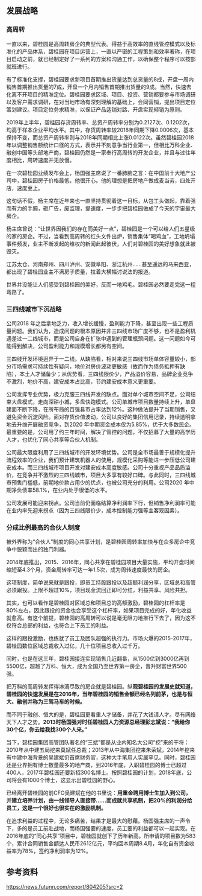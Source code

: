 ## 发展战略

### 高周转

一直以来，碧桂园是高周转房企的典型代表。得益于高效率的直线管控模式以及标准化的产品体系，碧桂园在项目运营上，一直以严密的工程策划和效率著称，在项目启动之前，就已经制定好了一系列的方案和沟通工作，以确保整个程序可以按部就班进行。

有了标准化支撑，碧桂园要求新项目首期推出货量达到总货量的8成，开盘一周内销售首期推出货量的7成，开盘一个月内销售首期推出货量的9成。当然，快速去化离不开项目的精准定位。碧桂园要求区域、项目、投资、营销都要参与市场调研以及客户需求调研，在对当地市场有深刻理解的基础上，会同营销，提出项目定位策划建议。项目定位务求精准，以保证产品适销对路、开盘实现倾销为原则。

2019年上半年，碧桂园存货周转率、总资产周转率分别为0.2127次、0.1202次，均高于样本企业平均水平。其中，存货周转率较2018年同期下降0.0006次，基本保持不变，而总资产周转率则与2018年同期相比上涨0.0122次。虽然碧桂园2018年以调整销售额统计口径的方式，表示并不刻意争当行业第一，但相比万科企业、融创中国等头部地产商，碧桂园仍然是一家奉行高周转的开发企业，并且与过往年度相比，周转速度并无放慢。

在一次碧桂园业绩发布会上，杨国强主席说了一番肺腑之言：在中国前十大地产公司中，碧桂园房子价格最低，他很开心。他的理想是把房地产做成麦当劳，四处开店，速度至上。

这句话不假，杨主席在近年来也一直坚持贯彻着这一目标，从包工头做起，靠着强而有力的手腕，砸广告，废监理，提速度，一步步把碧桂园做成了今天的宇宙最大房企。

杨主席曾说：“让世界因我们的存在而美好一点”，碧桂园是一个可以给人们五星级的家的房企。不过，当看到高周转的红头文件出炉，销售集体“喝鸡血”，工地坍塌事件频发，业主不断发起的维权的新闻此起彼伏，人们对碧桂园的美好想象就此被毁灭。

江苏太仓、河南郑州、四川泸州、安徽阜阳、浙江杭州......甚至遥远的马来西亚，都出现了碧桂园业主不满房子质量，拉着大横幅讨说法的报道。

世界并没能让人们感受到碧桂园的美好，反而一地鸡毛。碧桂园必然要走完这一程弯路了。

### 三四线城市下沉战略

公司2018 年之后拿地乏力，收入增长缓慢，盈利能力下降，甚至出现一些工程质量问题。我们认为，造成问题的根本原因并非三四线市场广度不够，也不是盈利机遇差过一二线城市，而是公司自身在扩张中遇到的管理瓶颈问题。这一问题如今可能得到解决，公司盈利能力和规模增长都另有空间。

三四线开发环境迥异于一二线。从缺陷看，相对来说三四线市场单体容量较小，部分市场需求可持续性有疑问，地价对房价波动更敏感（故而作为债务抵押有缺陷），本土人才储备少；从优势看，三四线限价少，产品溢价容易，品牌企业竞争不激烈，地价不高，建安成本占比高，节约建安成本意义更重要。

公司发挥专业优势，极力克服三四线开发的缺点。面对单个城市空间不足，公司结束大盘模式，走向深耕小城，多盘快跑模式。公司单城市项目数量持续上升，单盘建面不断下降，在所布局的百强县市占率达到12%。这种做法提升了当期销售，又避免资金沉淀风险。面对存货价值波动，公司以良好的集团信用记录，持续透明拿地去升维开展融资竞争，到2020 年中期资金成本仅为5.85%，优于大多数民企。最重要的是，公司用了约三年时间，解决了管控的问题，不仅招募了大量的高学历人才，也优化了同心共享等合伙人机制。

公司最大限度利用了三四线城市的开发环境优势。公司是全市场最善于规模化提升流程效率的企业，我们预计建筑机器人的使用，规模化采购等能进一步压低公司建安成本。而三四线城市项目开发对建安成本高度敏感。公司十分重视产品品质溢价，在竞争并不激烈的三四线城市，项目大多享有较好口碑。与此同时，三四线城市预售门槛低，前期地价款占用少的优点，也被公司充分的利用。公司2020 年中期净负债率58.1%，在业内处于很低的水平。

公司发展可能迎来拐点。公司当前仍面临结算净利润率下行，但销售净利润率可能在业内率先迎来拐点（因为三四线限价少，成本控制能力强等主客观因素）。

###  分成比例最高的合伙人制度

被外界称为“合伙人”制度的同心共享计划，是碧桂园周转率加快与在众多房企中竞争中脱颖而出的独门利器。

2014年底推出，2015、2016年，同心共享在碧桂园项目大量实施，平均开盘时间缩短至4.3个月，资金周转率可达一年1.5次，成为周转速度最快的房企。

这项制度，简单说来就是跟投，即员工持股跟投以及超额利润分享，区域总和高管必须跟投。上限不超过10%，项目现金流回正即可分红，利益共享、风险共担。

其实，也可以看作是碧桂园对区域总和项目总的高额激励，碧桂园的杠杆率是80%左右，因此跟投的资金也会享受这个杠杆率，如果项目完成的好，年化收益就愈高。有这个前提，碧桂园的高周转可以说是毫无阻力地推行下去了，因为这不仅符合总部的利益，也符合上下员工的利益。

这样的跟投激励，也练就了员工及团队超强的执行力。市场火爆的2015-2017年，碧桂园数位区域总裁收入过亿，几十位项目总收入过千万。

同时，也是在这三年，碧桂园接连实现销售几近翻番，从1500亿到3000亿再到5500亿，超越了万科、恒大，成为全国乃至世界第一房企，晋升财富世界500强。

把万科的高周转发挥得淋漓尽致的房企就是碧桂园。纵**观碧桂园的发展史就知道，碧桂园的快速发展是在2016年，当年碧桂园的销售金额已经名列前茅，也是与恒大、融创并称为三驾马车的时候。**

而不同于融创、恒大的是，碧桂园更看重人才储备，并花了大钱请人才。尽有网络天下人才之势。**2013时杨国强对时任碧桂园人力资源总经理彭志斌说：“我给你30个亿，你去给我找300个人来。”**

当下，碧桂园集团高管团队著名的“三斌”都是从业内知名大公司“挖”来的干将：2010年从中建五局挖来莫斌任总裁；2013年从中海集团挖来朱荣斌，2014年挖来有中建中海背景的吴建斌仍首席财务官，这种大手笔用人实属罕见。同时，碧桂园还是业界拥有博士数量最多的地产商，到2016年底，入职碧桂园的博士已超过400人，2017年碧桂园还要新招300名博士。按照碧桂园的计划，2018年底，公司将会有1000个博士，这显示出碧桂园的野心。

已经离开碧桂园的前CFO吴建斌在他的书里说：**用重金聘用博士生加入到公司，并建立培养计划，由一线领导人直接带......而成就共享机制，把20%的利润分给员工，这是一个很好也很实在的激励机制。**

在追求利益的过程中，无论多痛苦，结果才是最大的慰藉。杨国强主席的一声令下，多的是员工前赴战地，而杨国强要的速度，员工要的利益都可以一起实现。在2016年底的“同心共享”项目中，碧桂园就创下了历年新高。所申请的项目数为583个，累计合同销售金额达人民币2612亿元，平均回本周期8.4月，年化自有资金收益率为78%，签约净利润率为12%。

## 参考资料

https://news.futunn.com/report/804205?src=2